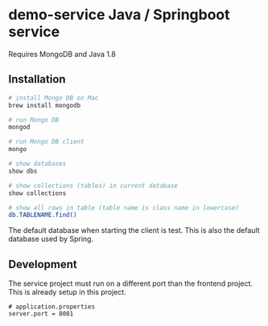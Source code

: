 # demo-service Java / Springboot service

Requires MongoDB and Java 1.8

## Installation

``` bash
# install Mongo DB on Mac
brew install mongodb

# run Mongo DB
mongod

# run Mongo DB client
mongo

# show databases
show dbs

# show collections (tables) in current database
show collections

# show all rows in table (table name is class name in lowercase)
db.TABLENAME.find()
```

The default database when starting the client is test. This is also the default database used by Spring.

## Development
The service project must run on a different port than the frontend project. This is already setup in this project.
```
# application.properties
server.port = 8081
```
